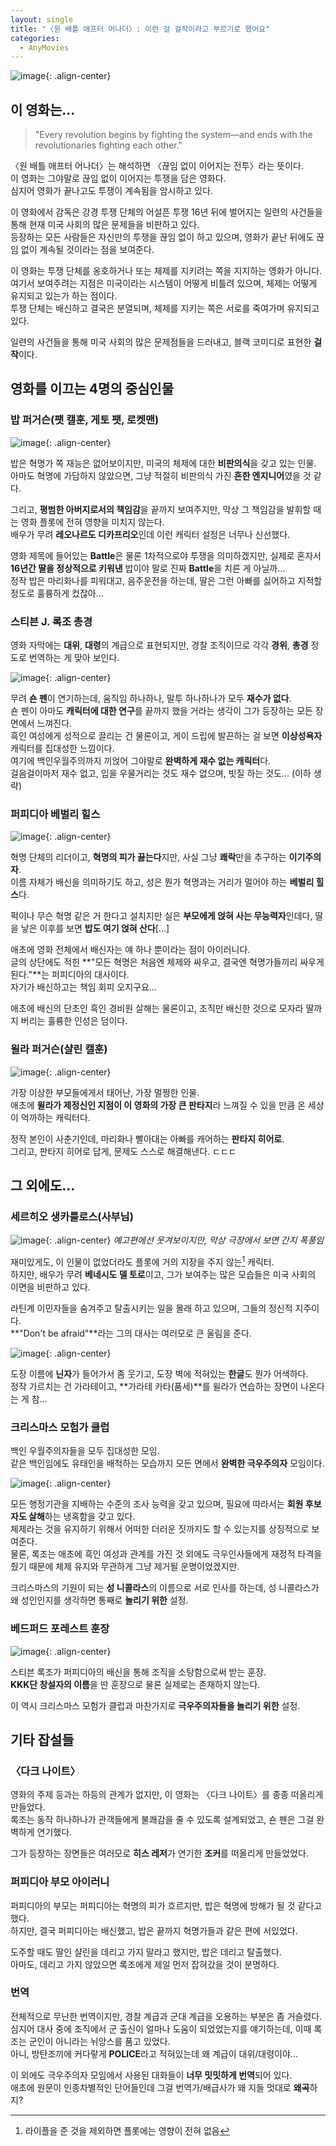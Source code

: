 ```yaml
---
layout: single
title: "〈원 배틀 애프터 어나더〉꞉ 이런 걸 걸작이라고 부르기로 했어요"
categories:
  - AnyMovies
---
```


![image](</images/2025-10-21/poster_B_okl_s64.jpg>){: .align-center}

## 이 영화는…

<div class="quoteMachine">
  <div class="theQuoteLeft">
    <blockquote><span class="quotationMark quotationMark--left"></span>
"Every revolution begins by fighting the system—and ends with the revolutionaries fighting each other."
    <span class="quotationMark quotationMark--right"></span></blockquote>
  </div>
</div>

〈원 배틀 애프터 어나더〉는 해석하면 〈끊임 없이 이어지는 전투〉라는 뜻이다.\
이 영화는 그야말로 끊임 없이 이어지는 투쟁을 담은 영화다.\
심지어 영화가 끝나고도 투쟁이 계속됨을 암시하고 있다.

이 영화에서 감독은 강경 투쟁 단체의 어설픈 투쟁 16년 뒤에 벌어지는 일련의 사건들을 통해 현재 미국 사회의 많은 문제들을 비판하고 있다.\
등장하는 모든 사람들은 자신만의 투쟁을 끊임 없이 하고 있으며, 영화가 끝난 뒤에도 끊임 없이 계속될 것이라는 점을 보여준다.

이 영화는 투쟁 단체를 옹호하거나 또는 체제를 지키려는 쪽을 지지하는 영화가 아니다.\
여기서 보여주려는 지점은 미국이라는 시스템이 어떻게 비틀려 있으며, 체제는 어떻게 유지되고 있는가 하는 점이다.\
투쟁 단체는 배신하고 결국은 분열되며, 체제를 지키는 쪽은 서로를 죽여가며 유지되고 있다.

일련의 사건들을 통해 미국 사회의 많은 문제점들을 드러내고, 블랙 코미디로 표현한 **걸작**이다.

## 영화를 이끄는 4명의 중심인물

### 밥 퍼거슨(팻 캘훈, 게토 팻, 로켓맨)

![image](</images/2025-10-21/dicaprio.jpg>){: .align-center}

밥은 혁명가 쪽 재능은 없어보이지만, 미국의 체제에 대한 **비판의식**을 갖고 있는 인물.\
아마도 혁명에 가담하지 않았으면, 그냥 적절히 비판의식 가진 **흔한 엔지니어**였을 것 같다.

그리고, **평범한 아버지로서의 책임감**을 끝까지 보여주지만, 막상 그 책임감을 발휘할 때는 영화 플롯에 전혀 영향을 미치지 않는다.\
배우가 무려 **레오나르도 디카프리오**인데 이런 캐릭터 설정은 너무나 신선했다.

영화 제목에 들어있는 **Battle**은 물론 1차적으로야 투쟁을 의미하겠지만, 실제로 혼자서 **16년간 딸을 정상적으로 키워낸** 밥이야 말로 진짜 **Battle**을 치른 게 아닐까…\
정작 밥은 마리화나를 피워대고, 음주운전을 하는데, 딸은 그런 아빠를 싫어하고 지적할 정도로 훌륭하게 컸잖아…

### 스티븐 J. 록조 총경

영화 자막에는 **대위**, **대령**의 계급으로 표현되지만, 경찰 조직이므로 각각 **경위**, **총경** 정도로 번역하는 게 맞아 보인다.

![image](</images/2025-10-21/police_okl_s64.jpg>){: .align-center}

무려 **숀 펜**이 연기하는데, 움직임 하나하나, 말투 하나하나가 모두 **재수가 없다**.\
숀 펜이 아마도 **캐릭터에 대한 연구**를 끝까지 했을 거라는 생각이 그가 등장하는 모든 장면에서 느껴진다.\
흑인 여성에게 성적으로 끌리는 건 물론이고, 게이 드립에 발끈하는 걸 보면 **이상성욕자** 캐릭터를 집대성한 느낌이다.\
여기에 백인우월주의까지 끼얹어 그야말로 **완벽하게 재수 없는 캐릭터**다.\
걸음걸이마저 재수 없고, 입을 우물거리는 것도 재수 없으며, 빗질 하는 것도... (이하 생략)

### 퍼피디아 베벌리 힐스

![image](</images/2025-10-21/perfidia_okl_s64.jpg>){: .align-center}

혁명 단체의 리더이고, **혁명의 피가 끓는다**지만, 사실 그냥 **쾌락**만을 추구하는 **이기주의자**.\
이름 자체가 배신을 의미하기도 하고, 성은 뭔가 혁명과는 거리가 멀어야 하는 **베벌리 힐스**다.

퍽이나 무슨 혁명 같은 거 한다고 설치지만 실은 **부모에게 얹혀 사는 무능력자**인데다, 딸을 낳은 이후를 보면 **밥도 여기 얹혀 산다**[…]

애초에 영화 전체에서 배신자는 얘 하나 뿐이라는 점이 아이러니다.\
글의 상단에도 적힌 **"모든 혁명은 처음엔 체제와 싸우고, 결국엔 혁명가들끼리 싸우게 된다."**는 퍼피디아의 대사이다.\
자기가 배신하고는 책임 회피 오지구요…

애초에 배신의 단초인 흑인 경비원 살해는 물론이고, 조직만 배신한 것으로 모자라 딸까지 버리는 훌륭한 인성은 덤이다.

### 윌라 퍼거슨(샬린 캘훈)

![image](</images/2025-10-21/willa_okl_s64.jpg>){: .align-center}

가장 이상한 부모들에게서 태어난, 가장 멀쩡한 인물.\
애초에 **윌라가 제정신인 지점이 이 영화의 가장 큰 판타지**라 느껴질 수 있을 만큼 온 세상이 억까하는 캐릭터다.

정작 본인이 사춘기인데, 마리화나 빨아대는 아빠를 캐어하는 **판타지 히어로**.\
그리고, 판타지 히어로 답게, 문제도 스스로 해결해낸다. ㄷㄷㄷ

## 그 외에도…

### 세르히오 생카를로스(사부님)

![image](</images/2025-10-21/benecio2_okl_s64.jpg>){: .align-center}
*예고편에선 웃겨보이지만, 막상 극장에서 보면 간지 폭풍임*

재미있게도, 이 인물이 없었더라도 플롯에 거의 지장을 주지 않는[^1] 캐릭터.\
하지만, 배우가 무려 **베네시도 델 토로**이고, 그가 보여주는 많은 모습들은 미국 사회의 이면을 비판하고 있다.

라틴계 이민자들을 숨겨주고 탈출시키는 일을 몰래 하고 있으며, 그들의 정신적 지주이다.\
**"Don't be afraid"**라는 그의 대사는 여러모로 큰 울림을 준다.

![image](</images/2025-10-21/ninja.jpg>){: .align-center}

도장 이름에 **닌자**가 들어가서 좀 웃기고, 도장 벽에 적혀있는 **한글**도 뭔가 어색하다.\
정작 가르치는 건 가라테이고, **가라테 카타(품세)**를 윌라가 연습하는 장면이 나온다는 게 참…

### 크리스마스 모험가 클럽

백인 우월주의자들을 모두 집대성한 모임.\
같은 백인임에도 유태인을 배척하는 모습까지 모든 면에서 **완벽한 극우주의자** 모임이다.

![image](</images/2025-10-21/killer_okl_s64.jpg>){: .align-center}

모든 행정기관을 지배하는 수준의 조사 능력을 갖고 있으며, 필요에 따라서는 **회원 후보자도 살해**하는 냉혹함을 갖고 있다.\
체제라는 것을 유지하기 위해서 어떠한 더러운 짓까지도 할 수 있는지를 상징적으로 보여준다.\
물론, 록조는 애초에 흑인 여성과 관계를 가진 것 외에도 극우인사들에게 재정적 타격을 줬기 때문에 체제 유지와 무관하게 그냥 제거될 운명이었겠지만.

크리스마스의 기원이 되는 **성 니콜라스**의 이름으로 서로 인사를 하는데, 성 니콜라스가 왜 성인인지를 생각하면 통째로 **놀리기 위한** 설정.

### 베드퍼드 포레스트 훈장

![image](</images/2025-10-21/lockjaw_okl_s64.jpg>){: .align-center}

스티븐 록조가 퍼피디아의 배신을 통해 조직을 소탕함으로써 받는 훈장.\
**KKK단 창설자의 이름**을 딴 훈장으로 물론 실제로는 존재하지 않는다.

이 역시 크리스마스 모험가 클럽과 마찬가지로 **극우주의자들을 놀리기 위한** 설정.

## 기타 잡설들

### 〈다크 나이트〉

영화의 주제 등과는 하등의 관계가 없지만, 이 영화는 〈다크 나이트〉를 종종 떠올리게 만들었다.\
록조는 동작 하나하나가 관객들에게 불쾌감을 줄 수 있도록 설계되었고, 숀 펜은 그걸 완벽하게 연기했다.

그가 등장하는 장면들은 여러모로 **히스 레저**가 연기한 **조커**를 떠올리게 만들었었다.

### 퍼피디아 부모 아이러니

퍼피디아의 부모는 퍼피디아는 혁명의 피가 흐르지만, 밥은 혁명에 방해가 될 것 같다고 했다.\
하지만, 결국 퍼피디아는 배신했고, 밥은 끝까지 혁명가들과 같은 편에 서있었다.

도주할 때도 딸인 샬린을 데리고 가지 말라고 했지만, 밥은 데리고 탈출했다.\
아마도, 데리고 가지 않았으면 록조에게 제일 먼저 잡혀갔을 것이 분명하다.

### 번역

전체적으로 무난한 번역이지만, 경찰 계급과 군대 계급을 오용하는 부분은 좀 거슬렸다.\
심지어 대사 중에 조직에서 군 출신이 얼마나 도움이 되었었는지를 얘기하는데, 이때 록조는 군인이 아니라는 뉘앙스를 품고 있었다.\
아니, 방탄조끼에 커다랗게 **POLICE**라고 적혀있는데 왜 계급이 대위/대령이야...

이 외에도 극우주의자 모임에서 사용된 대화들이 **너무 밋밋하게 번역**되어 있다.\
애초에 원문이 인종차별적인 단어들인데 그걸 번역가/배급사가 왜 지들 멋대로 **왜곡**하지?

[^1]: 라이플을 준 것을 제외하면 플롯에는 영향이 전혀 없음

